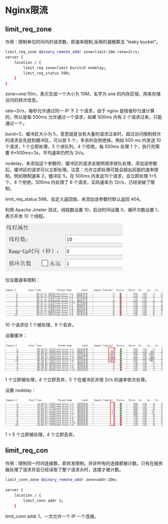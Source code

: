 # Nginx限流

## limit_req_zone

作用：限制单位时间内的请求数，即速率限制,采用的漏桶算法 "leaky bucket"。

```bash
limit_req_zone $binary_remote_addr zone=limit:10m rate=2r/s;
server { 
    location / { 
        limit_req zone=limit burst=5 nodelay;
        limit_req_status 598;
    }
}
```

zone=one:10m，表示生成一个大小为 10M，名字为 one 的内存区域，用来存储访问的频次信息。

rate=2r/s，每秒允许通过同一 IP 下 2 个请求，由于 nginx 是按毫秒匀速计算的，所以是每 500ms 允许通过一个请求，如果 500ms 内有 2 个请求过来，只能通过一个。

burst=5，缓冲区大小为 5，意思就是当有大量的请求过来时，超过访问限制频次的请求会先放到缓冲区，可以放 5 个，多余的会拒绝掉。例如 500 ms 内发送 10 个请求，1 个立即处理，5 个进队列，4 个拒绝，每 500ms 处理 1 个，执行完需要 6*500ms=3s，平均速率仍然为 2r/s。

 nodelay，未添加这个参数时，缓冲区的请求会按照顺序排队处理，添加该参数后，缓冲区的请求可以立即处理。注意：允许立即处理可能会超出前面的速率限制，例如限制速率 2，缓冲区 5，在 500ms 内发送10个请求，会立即处理 1+5 个，4 个拒绝。500ms 内处理了 6 个请求，实际速率为 12r/s，已经突破了限制。

limit_req_status 598，自定义返回值，未添加该参数时默认返回 404。

利用 Apache Jmeter 测试，线程数设置 10，启动时间设置 0，循环次数设置 1，表示并发 10 个线程。

![image-20211208095605790](../image/image-20211208095605790.png)

仅设置速率限制：

![image-20211208095809835](../image/image-20211208095809835.png)

10 个请求仅 1 个被处理，9 个丢弃。

设置缓冲：

![image-20211208100044677](../image/image-20211208100044677.png)

1 个立即被处理，4 个立即丢弃，5 个在缓冲区并按 2r/s 的速率依次处理。

设置 nodelay：

![image-20211208100501297](../image/image-20211208100501297.png)

1 + 5 个立即被处理，4 个立即丢弃。

## limit_req_con

作用：限制同一时间连接数，即并发限制。并非所有的连接都被计数。只有在服务器处理了请求并且已经读取了整个请求头时，连接才被计数。

```bash
limit_conn_zone $binary_remote_addr zone=addr:10m;

server {
    location / {
        limit_conn addr 1;
    }
```

limit_conn addr 1，一次允许一个 IP 一个连接。

